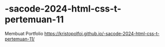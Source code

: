 # -sacode-2024-html-css-t-pertemuan-11
Membuat Portfolio
https://kristopolfoi.github.io/-sacode-2024-html-css-t-pertemuan-11/
